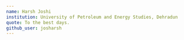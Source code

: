 ```yaml
---
name: Harsh Joshi
institution: University of Petroleum and Energy Studies, Dehradun
quote: To the best days.
github_user: josharsh
---
```

